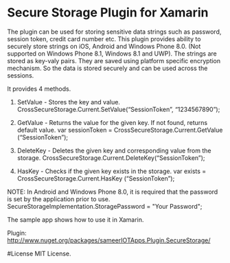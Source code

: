 # Secure Storage Plugin for Xamarin
The plugin can be used for storing sensitive data strings such as password, session token, credit card number etc. This plugin provides ability to securely store strings on iOS, Android and Windows Phone 8.0.
(Not supported on Windows Phone 8.1,  Windows 8.1 and UWP). 
The strings are stored as key-valy pairs. They are saved using platform specific encryption mechanism. So the data is stored securely and can be used across the sessions.

It provides 4 methods.
1. SetValue - Stores the key and value.
CrossSecureStorage.Current.SetValue(“SessionToken”, “1234567890”);

2. GetValue - Returns the value for the given key. If not found, returns default value.
var sessionToken = CrossSecureStorage.Current.GetValue (“SessionToken”);

3. DeleteKey - Deletes the given key and corresponding value from the storage.
CrossSecureStorage.Current.DeleteKey(“SessionToken”);

4. HasKey - Checks if the given key exists in the storage.
var exists = CrossSecureStorage.Current.HasKey (“SessionToken”);


NOTE: In Android and Windows Phone 8.0, it is required that the password is set by the application prior to use.
SecureStorageImplementation.StoragePassword = "Your Password";

The sample app shows how to use it in Xamarin.

Plugin: http://www.nuget.org/packages/sameerIOTApps.Plugin.SecureStorage/

#License
MIT License. 